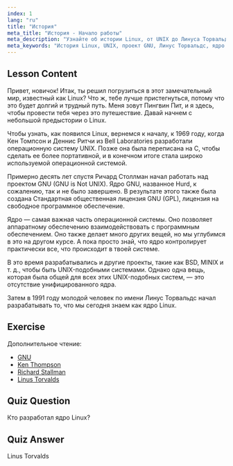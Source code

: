 ```yaml
---
index: 1
lang: "ru"
title: "История"
meta_title: "История - Начало работы"
meta_description: "Узнайте об истории Linux, от UNIX до Линуса Торвальдса и проекта GNU. Поймите его истоки и эволюцию для начинающих."
meta_keywords: "История Linux, UNIX, проект GNU, Линус Торвальдс, ядро Linux, Linux для начинающих, учебник по Linux, руководство по Linux"
---
```


## Lesson Content

Привет, новичок! Итак, ты решил погрузиться в этот замечательный мир, известный как Linux? Что ж, тебе лучше пристегнуться, потому что это будет долгий и трудный путь. Меня зовут Пингвин Пит, и я здесь, чтобы провести тебя через это путешествие. Давай начнем с небольшой предыстории о Linux.

Чтобы узнать, как появился Linux, вернемся к началу, к 1969 году, когда Кен Томпсон и Деннис Ритчи из Bell Laboratories разработали операционную систему UNIX. Позже она была переписана на C, чтобы сделать ее более портативной, и в конечном итоге стала широко используемой операционной системой.

Примерно десять лет спустя Ричард Столлман начал работать над проектом GNU (GNU is Not UNIX). Ядро GNU, названное Hurd, к сожалению, так и не было завершено. В результате этого также была создана Стандартная общественная лицензия GNU (GPL), лицензия на свободное программное обеспечение.

Ядро — самая важная часть операционной системы. Оно позволяет аппаратному обеспечению взаимодействовать с программным обеспечением. Оно также делает много других вещей, но мы углубимся в это на другом курсе. А пока просто знай, что ядро контролирует практически все, что происходит в твоей системе.

В это время разрабатывались и другие проекты, такие как BSD, MINIX и т. д., чтобы быть UNIX-подобными системами. Однако одна вещь, которая была общей для всех этих UNIX-подобных систем, — это отсутствие унифицированного ядра.

Затем в 1991 году молодой человек по имени Линус Торвальдс начал разрабатывать то, что мы сегодня знаем как ядро Linux.

## Exercise

Дополнительное чтение:

- [GNU](https://www.gnu.org/home.en.html)
- [Ken Thompson](https://en.wikipedia.org/wiki/Ken_Thompson)
- [Richard Stallman](https://stallman.org/)
- [Linus Torvalds](https://en.wikipedia.org/wiki/Linus_Torvalds)

## Quiz Question

Кто разработал ядро Linux?

## Quiz Answer

Linus Torvalds

